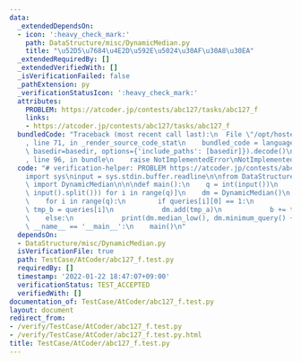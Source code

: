 ```yaml
---
data:
  _extendedDependsOn:
  - icon: ':heavy_check_mark:'
    path: DataStructure/misc/DynamicMedian.py
    title: "\u52D5\u7684\u4E2D\u592E\u5024\u30AF\u30A8\u30EA"
  _extendedRequiredBy: []
  _extendedVerifiedWith: []
  _isVerificationFailed: false
  _pathExtension: py
  _verificationStatusIcon: ':heavy_check_mark:'
  attributes:
    PROBLEM: https://atcoder.jp/contests/abc127/tasks/abc127_f
    links:
    - https://atcoder.jp/contests/abc127/tasks/abc127_f
  bundledCode: "Traceback (most recent call last):\n  File \"/opt/hostedtoolcache/Python/3.10.6/x64/lib/python3.10/site-packages/onlinejudge_verify/documentation/build.py\"\
    , line 71, in _render_source_code_stat\n    bundled_code = language.bundle(stat.path,\
    \ basedir=basedir, options={'include_paths': [basedir]}).decode()\n  File \"/opt/hostedtoolcache/Python/3.10.6/x64/lib/python3.10/site-packages/onlinejudge_verify/languages/python.py\"\
    , line 96, in bundle\n    raise NotImplementedError\nNotImplementedError\n"
  code: "# verification-helper: PROBLEM https://atcoder.jp/contests/abc127/tasks/abc127_f\n\
    import sys\ninput = sys.stdin.buffer.readline\n\nfrom DataStructure.misc.DynamicMedian\
    \ import DynamicMedian\n\n\ndef main():\n    q = int(input())\n    queries = [list(map(int,\
    \ input().split())) for i in range(q)]\n    dm = DynamicMedian()\n \n    b = 0\n\
    \    for i in range(q):\n        if queries[i][0] == 1:\n            _, tmp_a,\
    \ tmp_b = queries[i]\n            dm.add(tmp_a)\n            b += tmp_b\n    \
    \    else:\n            print(dm.median_low(), dm.minimum_query() + b)\n\n\nif\
    \ __name__ == '__main__':\n    main()\n"
  dependsOn:
  - DataStructure/misc/DynamicMedian.py
  isVerificationFile: true
  path: TestCase/AtCoder/abc127_f.test.py
  requiredBy: []
  timestamp: '2022-01-22 18:47:07+09:00'
  verificationStatus: TEST_ACCEPTED
  verifiedWith: []
documentation_of: TestCase/AtCoder/abc127_f.test.py
layout: document
redirect_from:
- /verify/TestCase/AtCoder/abc127_f.test.py
- /verify/TestCase/AtCoder/abc127_f.test.py.html
title: TestCase/AtCoder/abc127_f.test.py
---
```

